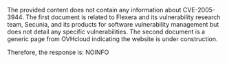 The provided content does not contain any information about CVE-2005-3944. The first document is related to Flexera and its vulnerability research team, Secunia, and its products for software vulnerability management but does not detail any specific vulnerabilities. The second document is a generic page from OVHcloud indicating the website is under construction.

Therefore, the response is:
NOINFO